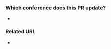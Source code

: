 <!-- Thank you for contributing to ccf-deadlines!

PR Title Format: Update conf_name conf_year
-->

### Which conference does this PR update?
<!-- List conf_name conf_year below-->
-

### Related URL
<!-- List useful URLs for reviewers to check -->
-